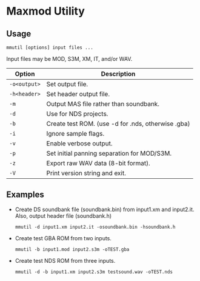 # Maxmod Utility

## Usage

```
mmutil [options] input files ...
```

Input files may be MOD, S3M, XM, IT, and/or WAV.

Option       | Description
-------------|---------------------------------------------------
`-o<output>` | Set output file.
`-h<header>` | Set header output file.
`-m`         | Output MAS file rather than soundbank.
`-d`         | Use for NDS projects.
`-b`         | Create test ROM. (use -d for .nds, otherwise .gba)
`-i`         | Ignore sample flags.
`-v`         | Enable verbose output.
`-p`         | Set initial panning separation for MOD/S3M.
`-z`         | Export raw WAV data (8-bit format).
`-V`         | Print version string and exit.

## Examples

- Create DS soundbank file (soundbank.bin) from input1.xm and input2.it. Also,
  output header file (soundbank.h)

  ```
  mmutil -d input1.xm input2.it -osoundbank.bin -hsoundbank.h
  ```

- Create test GBA ROM from two inputs.

  ```
  mmutil -b input1.mod input2.s3m -oTEST.gba
  ```

- Create test NDS ROM from three inputs.

  ```
  mmutil -d -b input1.xm input2.s3m testsound.wav -oTEST.nds
  ```
